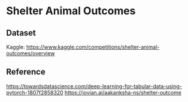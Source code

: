 # Shelter Animal Outcomes
## Dataset
Kaggle: https://www.kaggle.com/competitions/shelter-animal-outcomes/overview

## Reference
https://towardsdatascience.com/deep-learning-for-tabular-data-using-pytorch-1807f2858320
https://jovian.ai/aakanksha-ns/shelter-outcome